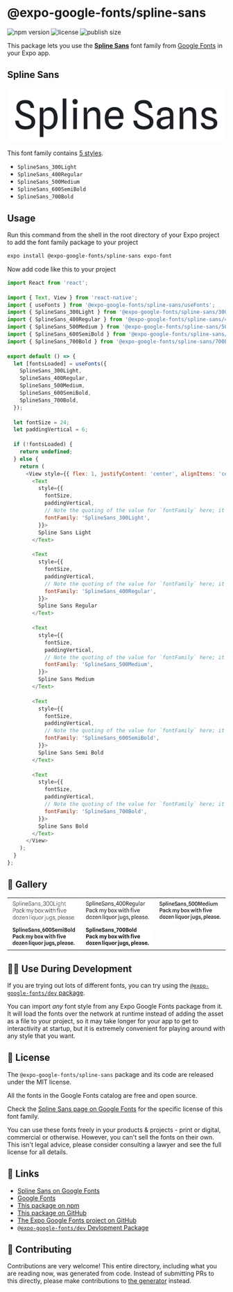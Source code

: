 # @expo-google-fonts/spline-sans

![npm version](https://flat.badgen.net/npm/v/@expo-google-fonts/spline-sans)
![license](https://flat.badgen.net/github/license/expo/google-fonts)
![publish size](https://flat.badgen.net/packagephobia/install/@expo-google-fonts/spline-sans)

This package lets you use the [**Spline Sans**](https://fonts.google.com/specimen/Spline+Sans) font family from [Google Fonts](https://fonts.google.com/) in your Expo app.

## Spline Sans

![Spline Sans](./font-family.png)

This font family contains [5 styles](#-gallery).

- `SplineSans_300Light`
- `SplineSans_400Regular`
- `SplineSans_500Medium`
- `SplineSans_600SemiBold`
- `SplineSans_700Bold`

## Usage

Run this command from the shell in the root directory of your Expo project to add the font family package to your project
```sh
expo install @expo-google-fonts/spline-sans expo-font
```

Now add code like this to your project
```js
import React from 'react';

import { Text, View } from 'react-native';
import { useFonts } from '@expo-google-fonts/spline-sans/useFonts';
import { SplineSans_300Light } from '@expo-google-fonts/spline-sans/300Light';
import { SplineSans_400Regular } from '@expo-google-fonts/spline-sans/400Regular';
import { SplineSans_500Medium } from '@expo-google-fonts/spline-sans/500Medium';
import { SplineSans_600SemiBold } from '@expo-google-fonts/spline-sans/600SemiBold';
import { SplineSans_700Bold } from '@expo-google-fonts/spline-sans/700Bold';

export default () => {
  let [fontsLoaded] = useFonts({
    SplineSans_300Light,
    SplineSans_400Regular,
    SplineSans_500Medium,
    SplineSans_600SemiBold,
    SplineSans_700Bold,
  });

  let fontSize = 24;
  let paddingVertical = 6;

  if (!fontsLoaded) {
    return undefined;
  } else {
    return (
      <View style={{ flex: 1, justifyContent: 'center', alignItems: 'center' }}>
        <Text
          style={{
            fontSize,
            paddingVertical,
            // Note the quoting of the value for `fontFamily` here; it expects a string!
            fontFamily: 'SplineSans_300Light',
          }}>
          Spline Sans Light
        </Text>

        <Text
          style={{
            fontSize,
            paddingVertical,
            // Note the quoting of the value for `fontFamily` here; it expects a string!
            fontFamily: 'SplineSans_400Regular',
          }}>
          Spline Sans Regular
        </Text>

        <Text
          style={{
            fontSize,
            paddingVertical,
            // Note the quoting of the value for `fontFamily` here; it expects a string!
            fontFamily: 'SplineSans_500Medium',
          }}>
          Spline Sans Medium
        </Text>

        <Text
          style={{
            fontSize,
            paddingVertical,
            // Note the quoting of the value for `fontFamily` here; it expects a string!
            fontFamily: 'SplineSans_600SemiBold',
          }}>
          Spline Sans Semi Bold
        </Text>

        <Text
          style={{
            fontSize,
            paddingVertical,
            // Note the quoting of the value for `fontFamily` here; it expects a string!
            fontFamily: 'SplineSans_700Bold',
          }}>
          Spline Sans Bold
        </Text>
      </View>
    );
  }
};

```

## 🔡 Gallery


||||
|-|-|-|
|![SplineSans_300Light](.//300Light/SplineSans_300Light.ttf.png)|![SplineSans_400Regular](.//400Regular/SplineSans_400Regular.ttf.png)|![SplineSans_500Medium](.//500Medium/SplineSans_500Medium.ttf.png)||
|![SplineSans_600SemiBold](.//600SemiBold/SplineSans_600SemiBold.ttf.png)|![SplineSans_700Bold](.//700Bold/SplineSans_700Bold.ttf.png)|||


## 👩‍💻 Use During Development

If you are trying out lots of different fonts, you can try using the [`@expo-google-fonts/dev` package](https://github.com/expo/google-fonts/tree/master/font-packages/dev#readme).

You can import *any* font style from any Expo Google Fonts package from it. It will load the fonts
over the network at runtime instead of adding the asset as a file to your project, so it may take longer
for your app to get to interactivity at startup, but it is extremely convenient
for playing around with any style that you want.

## 📖 License

The `@expo-google-fonts/spline-sans` package and its code are released under the MIT license.

All the fonts in the Google Fonts catalog are free and open source.

Check the [Spline Sans page on Google Fonts](https://fonts.google.com/specimen/Spline+Sans) for the specific license of this font family.

You can use these fonts freely in your products & projects - print or digital, commercial or otherwise. However, you can't sell the fonts on their own. This isn't legal advice, please consider consulting a lawyer and see the full license for all details.

## 🔗 Links

- [Spline Sans on Google Fonts](https://fonts.google.com/specimen/Spline+Sans)
- [Google Fonts](https://fonts.google.com/)
- [This package on npm](https://www.npmjs.com/package/@expo-google-fonts/spline-sans)
- [This package on GitHub](https://github.com/expo/google-fonts/tree/master/font-packages/spline-sans)
- [The Expo Google Fonts project on GitHub](https://github.com/expo/google-fonts)
- [`@expo-google-fonts/dev` Devlopment Package](https://github.com/expo/google-fonts/tree/master/font-packages/dev)

## 🤝 Contributing

Contributions are very welcome! This entire directory, including what you are reading now, was generated from code. Instead of submitting PRs to this directly, please make contributions to [the generator](https://github.com/expo/google-fonts/tree/master/packages/generator) instead.
